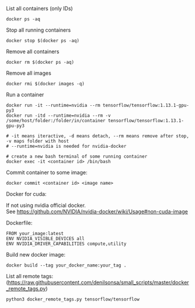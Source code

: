 

List all containers (only IDs)

    docker ps -aq

Stop all running containers

    docker stop $(docker ps -aq)

Remove all containers

    docker rm $(docker ps -aq)

Remove all images

    docker rmi $(docker images -q)

Run a container

    docker run -it --runtime=nvidia --rm tensorflow/tensorflow:1.13.1-gpu-py3
    docker run -itd --runtime=nvidia --rm -v /some/host/folder:/folder/in/container tensorflow/tensorflow:1.13.1-gpu-py3
    
    # -it means iteractive, -d means detach, --rm means remove after stop, -v maps folder with host
    # --runtime=nvidia is needed for nvidia-docker
    
    # create a new bash terminal of some running container
    docker exec -it <container id> /bin/bash

Commit container to some image:

    docker commit <container id> <image name> 

Docker for cuda:

If not using nvidia official docker.    
See https://github.com/NVIDIA/nvidia-docker/wiki/Usage#non-cuda-image    

Dockerfile:
    
    FROM your_image:latest
    ENV NVIDIA_VISIBLE_DEVICES all
    ENV NVIDIA_DRIVER_CAPABILITIES compute,utility

Build new docker image:

    docker build --tag your_docker_name:your_tag .
    
    
List all remote tags:
(https://raw.githubusercontent.com/denilsonsa/small_scripts/master/docker_remote_tags.py)

    python3 docker_remote_tags.py tensorflow/tensorflow
    


